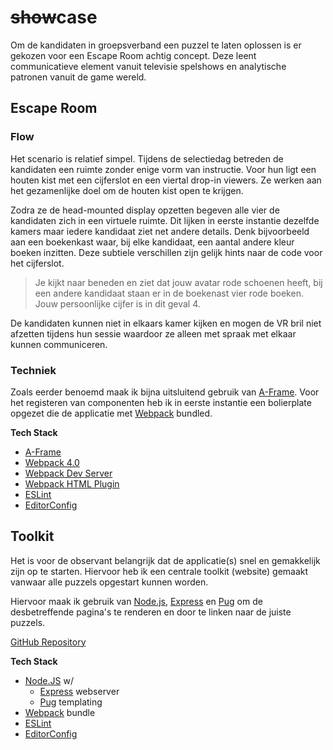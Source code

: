 # ~~show~~case

Om de kandidaten in groepsverband een puzzel te laten oplossen is er gekozen voor een Escape Room achtig concept. Deze leent communicatieve element vanuit televisie spelshows en analytische patronen vanuit de game wereld.

## Escape Room

### Flow
Het scenario is relatief simpel. Tijdens de selectiedag betreden de kandidaten een ruimte zonder enige vorm van instructie. Voor hun ligt een houten kist met een cijferslot en een viertal drop-in viewers. Ze werken aan het gezamenlijke doel om de houten kist open te krijgen. 

Zodra ze de head-mounted display opzetten begeven alle vier de kandidaten zich in een virtuele ruimte. Dit lijken in eerste instantie dezelfde kamers maar iedere kandidaat ziet net andere details. Denk bijvoorbeeld aan een boekenkast waar, bij elke kandidaat, een aantal andere kleur boeken inzitten. Deze subtiele verschillen zijn gelijk hints naar de code voor het cijferslot.

> Je kijkt naar beneden en ziet dat jouw avatar rode schoenen heeft, bij een andere kandidaat staan er in  de boekenast vier rode boeken. Jouw persoonlijke cijfer is in dit geval 4.

De kandidaten kunnen niet in elkaars kamer kijken en mogen de VR bril niet afzetten tijdens hun sessie waardoor ze alleen met spraak met elkaar kunnen communiceren.

### Techniek
Zoals eerder benoemd maak ik bijna uitsluitend gebruik van [A-Frame](https://aframe.io/). Voor het registeren van componenten heb ik in eerste instantie een bolierplate opgezet die de applicatie met [Webpack](https://webpack.js.org/) bundled.

**Tech Stack**  
* [A-Frame](https://aframe.io/)
* [Webpack 4.0](https://www.npmjs.com/package/webpack)
* [Webpack Dev Server](https://github.com/webpack/webpack-dev-server)
* [Webpack HTML Plugin](https://github.com/webpack/webpack-dev-server)
* [ESLint](https://eslint.org/)
* [EditorConfig](http://editorconfig.org/)

## Toolkit
Het is voor de observant belangrijk dat de applicatie(s) snel en gemakkelijk zijn op te starten. Hiervoor heb ik een centrale toolkit (website) gemaakt vanwaar alle puzzels opgestart kunnen worden.

Hiervoor maak ik gebruik van [Node.js](), [Express]() en [Pug]() om de desbetreffende pagina's te renderen en door te linken naar de juiste puzzels.

[GitHub Repository](https://github.com/samhoudmedia/showcase/blob/master/README.md)

**Tech Stack**  
* [Node.JS](http://nodejs.org) w/
  * [Express](https://expressjs.com) webserver
  * [Pug](https://www.npmjs.com/package/pug) templating
* [Webpack](https://webpack.js.org/) bundle
* [ESLint](https://eslint.org/)
* [EditorConfig](http://editorconfig.org/)

